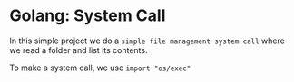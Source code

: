 # Golang: System Call

In this simple project we do a `simple file management system call` where we read a folder and list its contents.

To make a system call, we use `import "os/exec"`
